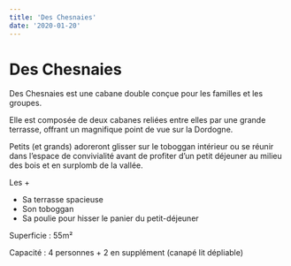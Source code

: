 ```yaml
---
title: 'Des Chesnaies'
date: '2020-01-20'
---
```


# Des Chesnaies

Des Chesnaies est une cabane double conçue pour les familles et les groupes.

Elle est composée de deux cabanes reliées entre elles par une grande terrasse, offrant un magnifique point de vue sur la Dordogne.

Petits (et grands) adoreront glisser sur le toboggan intérieur ou se réunir dans l’espace de convivialité avant de profiter d’un petit déjeuner au milieu des bois et en surplomb de la vallée.

Les +

- Sa terrasse spacieuse
- Son toboggan
- Sa poulie pour hisser le panier du petit-déjeuner

Superficie : 55m²

Capacité : 4 personnes + 2 en supplément (canapé lit dépliable)
